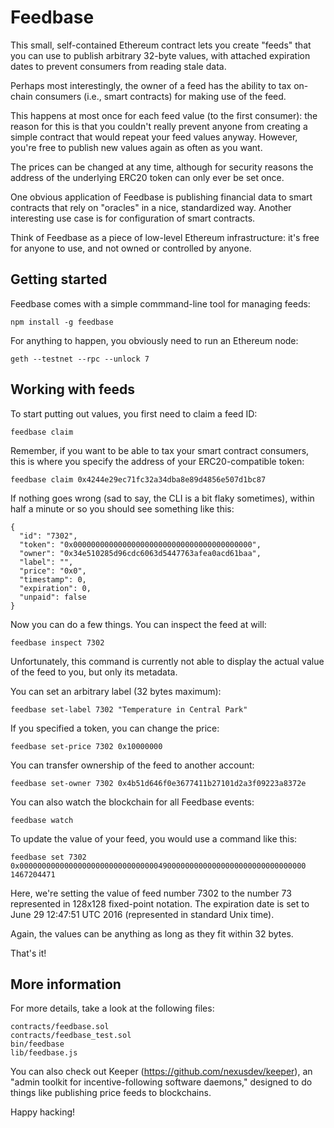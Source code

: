 Feedbase
========

This small, self-contained Ethereum contract lets you create "feeds"
that you can use to publish arbitrary 32-byte values, with attached
expiration dates to prevent consumers from reading stale data.

Perhaps most interestingly, the owner of a feed has the ability to tax
on-chain consumers (i.e., smart contracts) for making use of the feed.

This happens at most once for each feed value (to the first consumer):
the reason for this is that you couldn't really prevent anyone from
creating a simple contract that would repeat your feed values anyway.
However, you're free to publish new values again as often as you want.

The prices can be changed at any time, although for security reasons
the address of the underlying ERC20 token can only ever be set once.

One obvious application of Feedbase is publishing financial data to
smart contracts that rely on "oracles" in a nice, standardized way.
Another interesting use case is for configuration of smart contracts.

Think of Feedbase as a piece of low-level Ethereum infrastructure:
it's free for anyone to use, and not owned or controlled by anyone.


Getting started
---------------

Feedbase comes with a simple commmand-line tool for managing feeds:

    npm install -g feedbase

For anything to happen, you obviously need to run an Ethereum node:

    geth --testnet --rpc --unlock 7


Working with feeds
------------------

To start putting out values, you first need to claim a feed ID:

    feedbase claim

Remember, if you want to be able to tax your smart contract consumers,
this is where you specify the address of your ERC20-compatible token:

    feedbase claim 0x4244e29ec71fc32a34dba8e89d4856e507d1bc87

If nothing goes wrong (sad to say, the CLI is a bit flaky sometimes),
within half a minute or so you should see something like this:

    {
      "id": "7302",
      "token": "0x0000000000000000000000000000000000000000",
      "owner": "0x34e510285d96cdc6063d5447763afea0acd61baa",
      "label": "",
      "price": "0x0",
      "timestamp": 0,
      "expiration": 0,
      "unpaid": false
    }

Now you can do a few things.  You can inspect the feed at will:

    feedbase inspect 7302

Unfortunately, this command is currently not able to display the
actual value of the feed to you, but only its metadata.

You can set an arbitrary label (32 bytes maximum):

    feedbase set-label 7302 "Temperature in Central Park"

If you specified a token, you can change the price:

    feedbase set-price 7302 0x10000000

You can transfer ownership of the feed to another account:

    feedbase set-owner 7302 0x4b51d646f0e3677411b27101d2a3f09223a8372e

You can also watch the blockchain for all Feedbase events:

    feedbase watch

To update the value of your feed, you would use a command like this:

    feedbase set 7302 0x0000000000000000000000000000000490000000000000000000000000000000 1467204471

Here, we're setting the value of feed number 7302 to the number 73
represented in 128x128 fixed-point notation.  The expiration date is
set to June 29 12:47:51 UTC 2016 (represented in standard Unix time).

Again, the values can be anything as long as they fit within 32 bytes.

That's it!


More information
----------------

For more details, take a look at the following files:

    contracts/feedbase.sol
    contracts/feedbase_test.sol
    bin/feedbase
    lib/feedbase.js

You can also check out Keeper (<https://github.com/nexusdev/keeper>),
an "admin toolkit for incentive-following software daemons," designed
to do things like publishing price feeds to blockchains.

Happy hacking!
